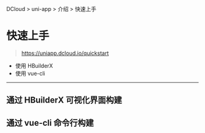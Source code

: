 DCloud > uni-app > 介绍 > 快速上手

# 快速上手

> <https://uniapp.dcloud.io/quickstart>

- 使用 HBuilderX
- 使用 vue-cli

---

## 通过 HBuilderX 可视化界面构建

## 通过 vue-cli 命令行构建

